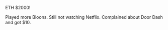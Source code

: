 ETH $2000!

Played more Bloons. Still not watching Netflix. Complained about Door Dash and got $10.
